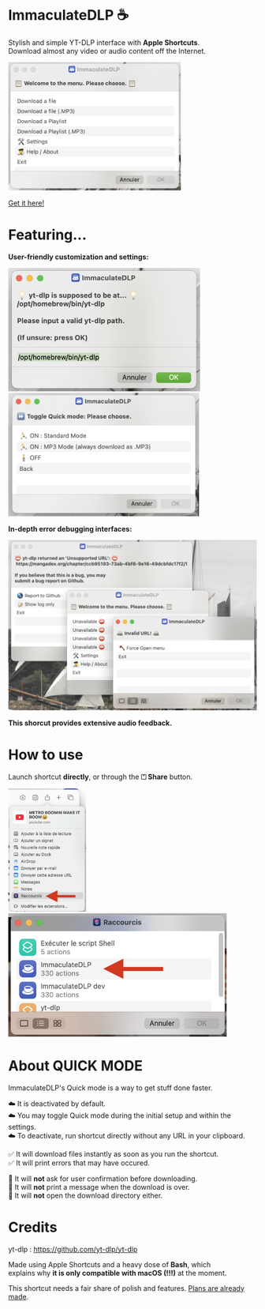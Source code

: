 # ImmaculateDLP ☕️
Stylish and simple YT-DLP interface with **Apple Shortcuts**.\
Download almost any video or audio content off the Internet.

<img src="https://github.com/azeman/ImmaculateDLP/blob/cc23db15361259ceb65ebf5e5950176b9a7d1004/img-mainmenu.png" alt="Main Menu" width="350"/>

[Get it here!](https://www.icloud.com/shortcuts/d63f648b2f2c47ada243e8c09c10eacd)

# Featuring...
**User-friendly customization and settings:**

<img src="https://github.com/azeman/ImmaculateDLP/blob/cc23db15361259ceb65ebf5e5950176b9a7d1004/img-customization.png" alt="customization" height="250"/> <img src="https://github.com/azeman/ImmaculateDLP/blob/cc23db15361259ceb65ebf5e5950176b9a7d1004/img-settings.png" alt="settings" height="250"/>

**In-depth error debugging interfaces:**

<img src="https://github.com/azeman/ImmaculateDLP/blob/cc23db15361259ceb65ebf5e5950176b9a7d1004/img-errors.png" alt="errors" width="600"/>

**This shorcut provides extensive audio feedback.**

# How to use
Launch shortcut **directly**, or through the **⏍ Share** button. 

<img src="https://github.com/azeman/ImmaculateDLP/blob/73674ccae508d1488d138edadcebda2ba0105237/img-share1.png" alt="share1" height="250"/> <img src="https://github.com/azeman/ImmaculateDLP/blob/cc23db15361259ceb65ebf5e5950176b9a7d1004/img-share2.png" alt="share2" height="250"/>


# About QUICK MODE
ImmaculateDLP's Quick mode is a way to get stuff done faster.

☁️ It is deactivated by default.\
☁️ You may toggle Quick mode during the initial setup and within the settings. \
☁️ To deactivate, run shortcut directly without any URL in your clipboard.

✅ It will download files instantly as soon as you run the shortcut. \
✅ It will print errors that may have occured.

🚫 It will **not** ask for user confirmation before downloading.\
🚫 It will **not** print a message when the download is over.\
🚫 It will **not** open the download directory either.

# Credits
yt-dlp : https://github.com/yt-dlp/yt-dlp

Made using Apple Shortcuts and a heavy dose of **Bash**, which \
explains why **it is only compatible with macOS (!!!)** at the moment.

This shortcut needs a fair share of polish and features. [Plans are already made](https://github.com/users/azeman/projects/2).
